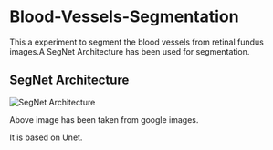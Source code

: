 # Blood-Vessels-Segmentation
This a experiment to segment the blood vessels from retinal fundus images.A SegNet Architecture has been used for segmentation.

## SegNet Architecture
<img src="https://www.researchgate.net/profile/Adam-Czajka-3/publication/326151825/figure/fig2/AS:647447659438083@1531374959468/Encoder-decoder-architecture-of-SegNet-Inference-takes-place-from-left-to-right-Size-of.png" alt="SegNet Architecture"/>

 Above image has been taken from google images.
 
 It is based on Unet. 

